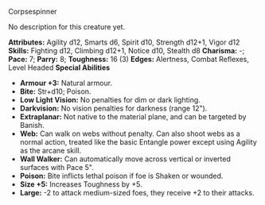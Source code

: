 Corpsespinner

No description for this creature yet.

**Attributes:** Agility d12, Smarts d6, Spirit d10, Strength d12+1,
Vigor d12
**Skills:** Fighting d12, Climbing d12+1, Notice d10, Stealth d8
**Charisma:** -; **Pace:** 7; **Parry:** 8; **Toughness:** 16 (3)
**Edges:** Alertness, Combat Reflexes, Level Headed
**Special Abilities**
- **Armour +3:** Natural armour.
- **Bite:** Str+d10; Poison.
- **Low Light Vision:** No penalties for dim or dark lighting.
- **Darkvision:** No vision penalties for darkness (range 12").
- **Extraplanar:** Not native to the material plane, and can be targeted
by Banish.
- **Web:** Can walk on webs without penalty. Can also shoot webs as a
normal action, treated like the basic Entangle power except using
Agility as the arcane skill.
- **Wall Walker:** Can automatically move across vertical or inverted
surfaces with Pace 5".
- **Poison:** Bite inflicts lethal poison if foe is Shaken or wounded.
- **Size +5:** Increases Toughness by +5.
- **Large:** -2 to attack medium-sized foes, they receive +2 to their
attacks.

